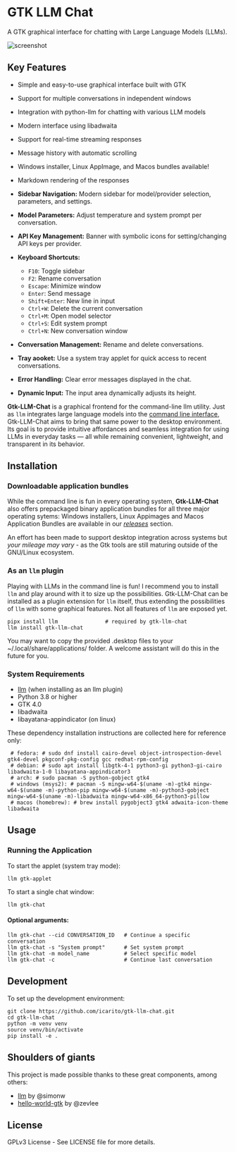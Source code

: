 # GTK LLM Chat

A GTK graphical interface for chatting with Large Language Models (LLMs).

![screenshot](./docs/screenshot01.png)


## Key Features

- Simple and easy-to-use graphical interface built with GTK
- Support for multiple conversations in independent windows
- Integration with python-llm for chatting with various LLM models
- Modern interface using libadwaita
- Support for real-time streaming responses
- Message history with automatic scrolling
- Windows installer, Linux AppImage, and Macos bundles available!
- Markdown rendering of the responses

- **Sidebar Navigation:** Modern sidebar for model/provider selection, parameters, and settings.
- **Model Parameters:** Adjust temperature and system prompt per conversation.
- **API Key Management:** Banner with symbolic icons for setting/changing API keys per provider.
- **Keyboard Shortcuts:**
    - `F10`: Toggle sidebar
    - `F2`: Rename conversation
    - `Escape`: Minimize window
    - `Enter`: Send message
    - `Shift+Enter`: New line in input
    - `Ctrl+W`: Delete the current conversation
    - `Ctrl+M`: Open model selector
    - `Ctrl+S`: Edit system prompt
    - `Ctrl+N`: New conversation window
- **Conversation Management:** Rename and delete conversations.
- **Tray aooket:** Use a system tray applet for quick access to recent conversations.
- **Error Handling:** Clear error messages displayed in the chat.
- **Dynamic Input:** The input area dynamically adjusts its height.

**Gtk-LLM-Chat** is a graphical frontend for the command-line llm utility. Just as `llm` integrates large language models into the [command line interface](https://llm.datasette.io/en/stable/usage.html), Gtk-LLM-Chat aims to bring that same power to the desktop environment. Its goal is to provide intuitive affordances and seamless integration for using LLMs in everyday tasks — all while remaining convenient, lightweight, and transparent in its behavior.

## Installation

### Downloadable application bundles

While the command line is fun in every operating system, **Gtk-LLM-Chat** also offers prepackaged binary application bundles for all three major operating sytems: Windows installers, Linux Appimages and Macos Application Bundles are available in our [_releases_](https://github.com/icarito/gtk-llm-chat/releases) section.

An effort has been made to support desktop integration across systems but _your mileage may vary_ - as the Gtk tools are still maturing outside of the GNU/Linux ecosystem.

### As an `llm` plugin

Playing with LLMs in the command line is fun! I recommend you to install `llm` and play around with it to size up the possibilities. Gtk-LLM-Chat can be installed as a plugin extension for `llm` itself, thus extending the possibilities of `llm` with some graphical features. Not all features of `llm` are exposed yet.

```
pipx install llm               # required by gtk-llm-chat
llm install gtk-llm-chat
```

You may want to copy the provided .desktop files to your ~/.local/share/applications/ folder. A welcome assistant will do this in the future for you.


### System Requirements

- [llm](https://llm.datasette.io/en/stable/) (when installing as an llm plugin)
- Python 3.8 or higher
- GTK 4.0
- libadwaita
- libayatana-appindicator (on linux)

These dependency installation instructions are collected here for reference only:

```
 # fedora: # sudo dnf install cairo-devel object-introspection-devel gtk4-devel pkgconf-pkg-config gcc redhat-rpm-config
 # debian: # sudo apt install libgtk-4-1 python3-gi python3-gi-cairo libadwaita-1-0 libayatana-appindicator3
 # arch: # sudo pacman -S python-gobject gtk4
 # windows (msys2): # pacman -S mingw-w64-$(uname -m)-gtk4 mingw-w64-$(uname -m)-python-pip mingw-w64-$(uname -m)-python3-gobject mingw-w64-$(uname -m)-libadwaita mingw-w64-x86_64-python3-pillow
 # macos (homebrew): # brew install pygobject3 gtk4 adwaita-icon-theme libadwaita
```

## Usage

### Running the Application

To start the applet (system tray mode):
```
llm gtk-applet
```

To start a single chat window:
```
llm gtk-chat
```

#### Optional arguments:
```
llm gtk-chat --cid CONVERSATION_ID   # Continue a specific conversation
llm gtk-chat -s "System prompt"      # Set system prompt
llm gtk-chat -m model_name           # Select specific model
llm gtk-chat -c                      # Continue last conversation
```

## Development

To set up the development environment:
```
git clone https://github.com/icarito/gtk-llm-chat.git
cd gtk-llm-chat
python -m venv venv
source venv/bin/activate
pip install -e .
```

## Shoulders of giants

This project is made possible thanks to these great components, among others:

- [llm](https://llm.datasette.io/en/stable/) by @simonw
- [hello-world-gtk](https://github.com/zevlee/hello-world-gtk) by @zevlee

## License

GPLv3 License - See LICENSE file for more details.
